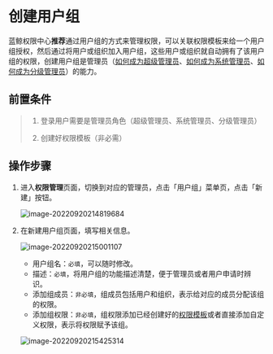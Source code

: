 # 创建用户组

蓝鲸权限中心**推荐**通过用户组的方式来管理权限，可以关联权限模板来给一个用户组授权，然后通过将用户或组织加入用户组，这些用户或组织就自动拥有了该用户组的权限，创建用户组是管理员（[如何成为超级管理员](../Feature/Manager.md##超级管理员设置)、[如何成为系统管理员](../Feature/Manager.md##系统管理员设置)、[如何成为分级管理员](../Feature/GradingManager.md)）的能力。 

## 前置条件

> 1. 登录用户需要是管理员角色（超级管理员、系统管理员、分级管理员）
>
> 2. 创建好权限模板（非必需）

## 操作步骤

1. 进入**权限管理**页面，切换到对应的管理员，点击「用户组」菜单页，点击「新建」按钮。

   ![image-20220920214819684](CreateGroups/image-20220920214819684-3681703.png)

3. 在新建用户组页面，填写相关信息。

   ![image-20220920215001107](CreateGroups/image-20220920215001107-3681806.png)

   - 用户组名：`必填`，可以随时修改。
   - 描述：`必填`，将用户组的功能描述清楚，便于管理员或者用户申请时辨识。
   - 添加组成员：`非必填`，组成员包括用户和组织，表示给对应的成员分配该组的权限。
   - 添加组权限：`非必填`，组权限添加已经创建好的[权限模板](./CreatePremissionTemplates.md)或者直接添加自定义权限，表示将权限赋予该组。
   
   ![image-20220920215425314](CreateGroups/image-20220920215425314.png)
